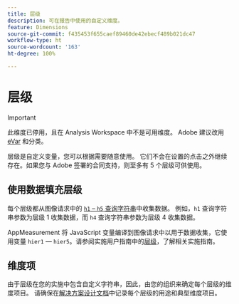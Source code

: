 ```yaml
---
title: 层级
description: 可在报告中使用的自定义维度。
feature: Dimensions
source-git-commit: f435453f655caef89460de42ebecf489b021dc47
workflow-type: ht
source-wordcount: '163'
ht-degree: 100%

---
```


# 层级

>[!IMPORTANT]
>
>此维度已停用，且在 Analysis Workspace 中不是可用维度。 Adobe 建议改用 [eVar](evar.md) 和分类。

层级是自定义变量，您可以根据需要随意使用。 它们不会在设置的点击之外继续存在。如果您与 Adobe 签署的合同支持，则至多有 5 个层级可供使用。

## 使用数据填充层级

每个层级都从图像请求中的 [`h1` – `h5` 查询字符串](/help/implement/validate/query-parameters.md)中收集数据。 例如，`h1` 查询字符串参数为层级 1 收集数据，而 `h4` 查询字符串参数为层级 4 收集数据。

AppMeasurement 将 JavaScript 变量编译到图像请求中以用于数据收集，它使用变量 `hier1` — `hier5`。请参阅实施用户指南中的[层级](/help/implement/vars/page-vars/hier.md)，了解相关实施指南。

## 维度项

由于层级在您的实施中包含自定义字符串，因此，由您的组织来确定每个层级的维度项目。 请确保在[解决方案设计文档](/help/implement/prepare/solution-design.md)中记录每个层级的用途和典型维度项目。
